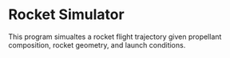 # Rocket Simulator
 
This program simualtes a rocket flight trajectory given propellant composition, rocket geometry, and launch conditions.